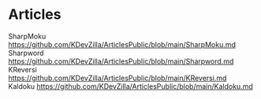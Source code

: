 # Articles

SharpMoku https://github.com/KDevZilla/ArticlesPublic/blob/main/SharpMoku.md  
Sharpword https://github.com/KDevZilla/ArticlesPublic/blob/main/Sharpword.md   
KReversi https://github.com/KDevZilla/ArticlesPublic/blob/main/KReversi.md  
Kaldoku https://github.com/KDevZilla/ArticlesPublic/blob/main/Kaldoku.md  


